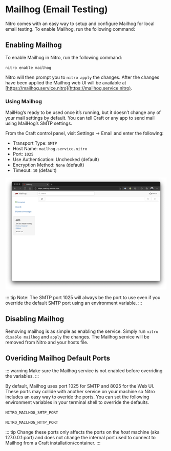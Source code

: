 # Mailhog (Email Testing)

Nitro comes with an easy way to setup and configure Mailhog for local email testing. To enable Mailhog, run the following command:

## Enabling Mailhog

To enable Mailhog in Nitro, run the following command:

`nitro enable mailhog`

Nitro will then prompt you to `nitro apply` the changes. After the changes have been applied the Mailhog web UI will be available at [https://mailhog.service.nitro](https://mailhog.service.nitro).

### Using Mailhog

MailHog’s ready to be used once it’s running, but it doesn’t change any of your mail settings by default. You can tell Craft or any app to send mail using MailHog’s SMTP settings.

From the Craft control panel, visit Settings → Email and enter the following:

- Transport Type: `SMTP`
- Host Name: `mailhog.service.nitro`
- Port: `1025`
- Use Authentication: Unchecked (default)
- Encryption Method: `None` (default)
- Timeout: `10` (default)

![Mailhog UI](../images/mailhog-ui.png)

::: tip
Note: The SMTP port 1025 will always be the port to use even if you override the default SMTP port using an environment variable.
:::

## Disabling Mailhog

Removing mailhog is as simple as enabling the service. Simply run `nitro disable mailhog` and `apply` the changes. The Mailhog service will be removed from Nitro and your hosts file.

## Overiding Mailhog Default Ports

::: warning
Make sure the Mailhog service is not enabled before overriding the variables.
:::

By default, Mailhog uses port 1025 for SMTP and 8025 for the Web UI. These ports may collide with another service on your machine so Nitro includes an easy way to overide the ports. You can set the following environment variables in your terminal shell to override the defaults.

`NITRO_MAILHOG_SMTP_PORT`

`NITRO_MAILHOG_HTTP_PORT`

::: tip
Change these ports only affects the ports on the _host_ machine (aka 127.0.0.1:port) and does not change the internal port used to connect to Mailhog from a Craft installation/container.
:::

